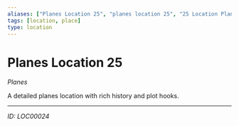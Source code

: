 ```yaml
---
aliases: ["Planes Location 25", "planes location 25", "25 Location Planes"]
tags: [location, place]
type: location
---
```


# Planes Location 25

*Planes*

A detailed planes location with rich history and plot hooks.

---
*ID: LOC00024*
